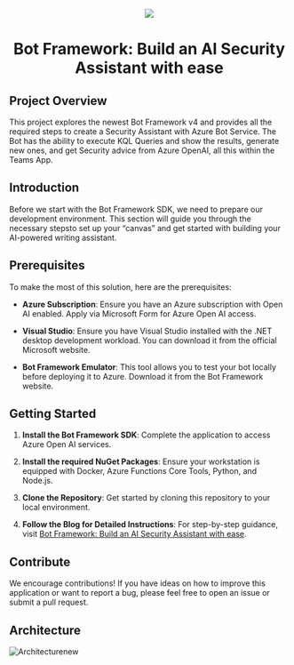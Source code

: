 <p align="center">
  <a href="https://skillicons.dev">
    <img src="https://skillicons.dev/icons?i=azure,cs,visualstudio,bots" />
  </a>
</p>

<h1 align="center">Bot Framework: Build an AI Security Assistant with ease</h1>


## Project Overview

This project explores the newest Bot Framework v4 and provides all the required steps to create a Security Assistant with Azure Bot Service. The Bot has the ability to execute KQL Queries and show the results, generate new ones, and get Security advice from Azure OpenAI, all this within the Teams App.

## Introduction

Before we start with the Bot Framework SDK, we need to prepare our development environment. This section will guide you through the necessary stepsto set up your “canvas” and get started with building your AI-powered writing assistant.

## Prerequisites

To make the most of this solution, here are the prerequisites:

- **Azure Subscription**: Ensure you have an Azure subscription with Open AI enabled. Apply via Microsoft Form for Azure Open AI access.

- **Visual Studio**:  Ensure you have Visual Studio installed with the .NET desktop development workload. You can download it from the official Microsoft website. 

- **Bot Framework Emulator**: This tool allows you to test your bot locally before deploying it to Azure. Download it from the Bot Framework website.

## Getting Started

1. **Install the Bot Framework SDK**: Complete the application to access Azure Open AI services.

2. **Install the required NuGet Packages**: Ensure your workstation is equipped with Docker, Azure Functions Core Tools, Python, and Node.js.

3. **Clone the Repository**: Get started by cloning this repository to your local environment.

4. **Follow the Blog for Detailed Instructions**: For step-by-step guidance, visit [Bot Framework: Build an AI Security Assistant with ease](https://www.cloudblogger.eu/2024/10/08/microsoft-copilot-sdk-building-a-security-assistant//).

## Contribute

We encourage contributions! If you have ideas on how to improve this application or want to report a bug, please feel free to open an issue or submit a pull request.


## Architecture

![Architecturenew](https://github.com/user-attachments/assets/45f4d564-045b-4440-886b-38cc01fbbe5e)


